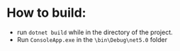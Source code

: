 # How to build:
- run `dotnet build` while in the directory of the project.
- Run `ConsoleApp.exe` in the `\bin\Debug\net5.0` folder